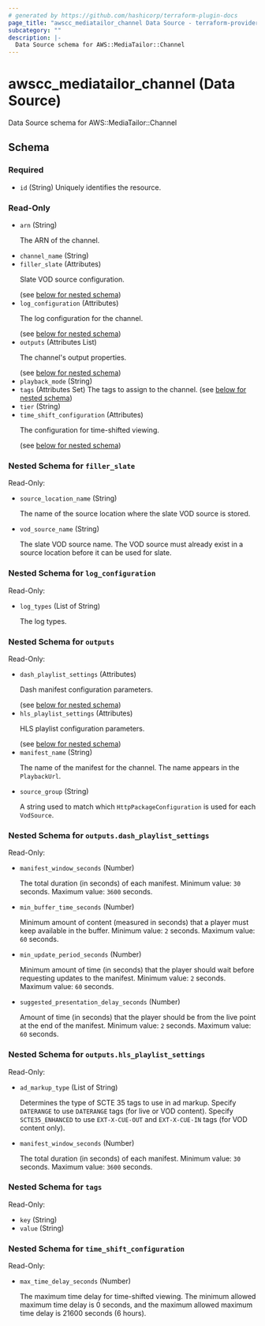 ```yaml
---
# generated by https://github.com/hashicorp/terraform-plugin-docs
page_title: "awscc_mediatailor_channel Data Source - terraform-provider-awscc"
subcategory: ""
description: |-
  Data Source schema for AWS::MediaTailor::Channel
---
```


# awscc_mediatailor_channel (Data Source)

Data Source schema for AWS::MediaTailor::Channel



<!-- schema generated by tfplugindocs -->
## Schema

### Required

- `id` (String) Uniquely identifies the resource.

### Read-Only

- `arn` (String) <p>The ARN of the channel.</p>
- `channel_name` (String)
- `filler_slate` (Attributes) <p>Slate VOD source configuration.</p> (see [below for nested schema](#nestedatt--filler_slate))
- `log_configuration` (Attributes) <p>The log configuration for the channel.</p> (see [below for nested schema](#nestedatt--log_configuration))
- `outputs` (Attributes List) <p>The channel's output properties.</p> (see [below for nested schema](#nestedatt--outputs))
- `playback_mode` (String)
- `tags` (Attributes Set) The tags to assign to the channel. (see [below for nested schema](#nestedatt--tags))
- `tier` (String)
- `time_shift_configuration` (Attributes) <p>The configuration for time-shifted viewing.</p> (see [below for nested schema](#nestedatt--time_shift_configuration))

<a id="nestedatt--filler_slate"></a>
### Nested Schema for `filler_slate`

Read-Only:

- `source_location_name` (String) <p>The name of the source location where the slate VOD source is stored.</p>
- `vod_source_name` (String) <p>The slate VOD source name. The VOD source must already exist in a source location before it can be used for slate.</p>


<a id="nestedatt--log_configuration"></a>
### Nested Schema for `log_configuration`

Read-Only:

- `log_types` (List of String) <p>The log types.</p>


<a id="nestedatt--outputs"></a>
### Nested Schema for `outputs`

Read-Only:

- `dash_playlist_settings` (Attributes) <p>Dash manifest configuration parameters.</p> (see [below for nested schema](#nestedatt--outputs--dash_playlist_settings))
- `hls_playlist_settings` (Attributes) <p>HLS playlist configuration parameters.</p> (see [below for nested schema](#nestedatt--outputs--hls_playlist_settings))
- `manifest_name` (String) <p>The name of the manifest for the channel. The name appears in the <code>PlaybackUrl</code>.</p>
- `source_group` (String) <p>A string used to match which <code>HttpPackageConfiguration</code> is used for each <code>VodSource</code>.</p>

<a id="nestedatt--outputs--dash_playlist_settings"></a>
### Nested Schema for `outputs.dash_playlist_settings`

Read-Only:

- `manifest_window_seconds` (Number) <p>The total duration (in seconds) of each manifest. Minimum value: <code>30</code> seconds. Maximum value: <code>3600</code> seconds.</p>
- `min_buffer_time_seconds` (Number) <p>Minimum amount of content (measured in seconds) that a player must keep available in the buffer. Minimum value: <code>2</code> seconds. Maximum value: <code>60</code> seconds.</p>
- `min_update_period_seconds` (Number) <p>Minimum amount of time (in seconds) that the player should wait before requesting updates to the manifest. Minimum value: <code>2</code> seconds. Maximum value: <code>60</code> seconds.</p>
- `suggested_presentation_delay_seconds` (Number) <p>Amount of time (in seconds) that the player should be from the live point at the end of the manifest. Minimum value: <code>2</code> seconds. Maximum value: <code>60</code> seconds.</p>


<a id="nestedatt--outputs--hls_playlist_settings"></a>
### Nested Schema for `outputs.hls_playlist_settings`

Read-Only:

- `ad_markup_type` (List of String) <p>Determines the type of SCTE 35 tags to use in ad markup. Specify <code>DATERANGE</code> to use <code>DATERANGE</code> tags (for live or VOD content). Specify <code>SCTE35_ENHANCED</code> to use <code>EXT-X-CUE-OUT</code> and <code>EXT-X-CUE-IN</code> tags (for VOD content only).</p>
- `manifest_window_seconds` (Number) <p>The total duration (in seconds) of each manifest. Minimum value: <code>30</code> seconds. Maximum value: <code>3600</code> seconds.</p>



<a id="nestedatt--tags"></a>
### Nested Schema for `tags`

Read-Only:

- `key` (String)
- `value` (String)


<a id="nestedatt--time_shift_configuration"></a>
### Nested Schema for `time_shift_configuration`

Read-Only:

- `max_time_delay_seconds` (Number) <p>The maximum time delay for time-shifted viewing. The minimum allowed maximum time delay is 0 seconds, and the maximum allowed maximum time delay is 21600 seconds (6 hours).</p>
